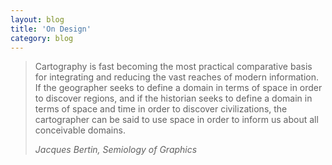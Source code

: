 ```yaml
---
layout: blog
title: 'On Design'
category: blog
---
```


<blockquote>
  <p>Cartography is fast becoming the most practical comparative basis for integrating and reducing the vast reaches of modern information. If the geographer seeks to define a domain in terms of space in order to discover regions, and if the historian seeks to define a domain in terms of space and time in order to discover civilizations, the cartographer can be said to use space in order to inform us about all conceivable domains.</p>
  <cite>Jacques Bertin, Semiology of Graphics</cite>
</blockquote>
